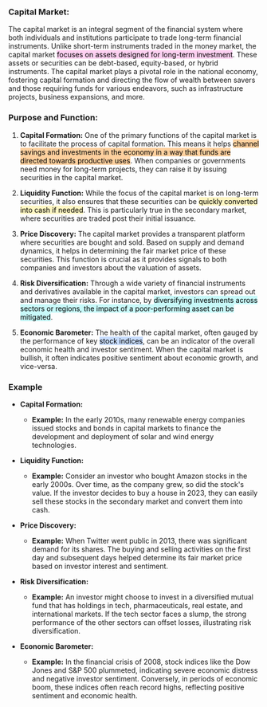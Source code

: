 ### Capital Market:
The capital market is an integral segment of the financial system where both individuals and institutions participate to trade long-term financial instruments. Unlike short-term instruments traded in the money market, the capital market <mark style="background: #FFB8EBA6;">focuses on assets designed for long-term investment</mark>. These assets or securities can be debt-based, equity-based, or hybrid instruments. The capital market plays a pivotal role in the national economy, fostering capital formation and directing the flow of wealth between savers and those requiring funds for various endeavors, such as infrastructure projects, business expansions, and more.

### Purpose and Function:

1. **Capital Formation:** One of the primary functions of the capital market is to facilitate the process of capital formation. This means it helps <mark style="background: #FFB86CA6;">channel savings and investments in the economy in a way that funds are directed towards productive uses</mark>. When companies or governments need money for long-term projects, they can raise it by issuing securities in the capital market.

2. **Liquidity Function:** While the focus of the capital market is on long-term securities, it also ensures that these securities can be <mark style="background: #FFF3A3A6;">quickly converted into cash if needed</mark>. This is particularly true in the secondary market, where securities are traded post their initial issuance.

3. **Price Discovery:** The capital market provides a transparent platform where securities are bought and sold. Based on supply and demand dynamics, it helps in determining the fair market price of these securities. This function is crucial as it provides signals to both companies and investors about the valuation of assets.

4. **Risk Diversification:** Through a wide variety of financial instruments and derivatives available in the capital market, investors can spread out and manage their risks. For instance, by <mark style="background: #ABF7F7A6;">diversifying investments across sectors or regions, the impact of a poor-performing asset can be mitigated</mark>.

5. **Economic Barometer:** The health of the capital market, often gauged by the performance of key <mark style="background: #ADCCFFA6;">stock indices</mark>, can be an indicator of the overall economic health and investor sentiment. When the capital market is bullish, it often indicates positive sentiment about economic growth, and vice-versa.

### Example

- **Capital Formation:**
  - **Example:** In the early 2010s, many renewable energy companies issued stocks and bonds in capital markets to finance the development and deployment of solar and wind energy technologies.

- **Liquidity Function:**
  - **Example:** Consider an investor who bought Amazon stocks in the early 2000s. Over time, as the company grew, so did the stock's value. If the investor decides to buy a house in 2023, they can easily sell these stocks in the secondary market and convert them into cash.

- **Price Discovery:**
  - **Example:** When Twitter went public in 2013, there was significant demand for its shares. The buying and selling activities on the first day and subsequent days helped determine its fair market price based on investor interest and sentiment.

- **Risk Diversification:**
  - **Example:** An investor might choose to invest in a diversified mutual fund that has holdings in tech, pharmaceuticals, real estate, and international markets. If the tech sector faces a slump, the strong performance of the other sectors can offset losses, illustrating risk diversification.

- **Economic Barometer:**
  - **Example:** In the financial crisis of 2008, stock indices like the Dow Jones and S&P 500 plummeted, indicating severe economic distress and negative investor sentiment. Conversely, in periods of economic boom, these indices often reach record highs, reflecting positive sentiment and economic health.
